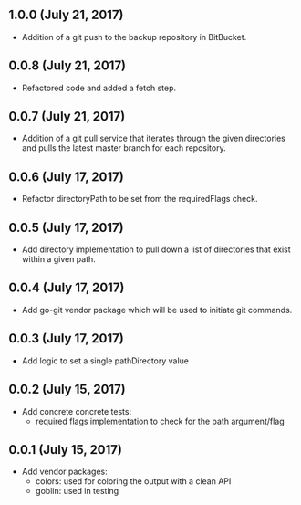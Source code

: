 ## 1.0.0 (July 21, 2017)

- Addition of a git push to the backup repository in BitBucket.

## 0.0.8 (July 21, 2017)

- Refactored code and added a fetch step.

## 0.0.7 (July 21, 2017)

- Addition of a git pull service that iterates through the given directories and pulls the latest master branch for each repository.

## 0.0.6 (July 17, 2017)

- Refactor directoryPath to be set from the requiredFlags check.

## 0.0.5 (July 17, 2017)

- Add directory implementation to pull down a list of directories that exist within a given path.

## 0.0.4 (July 17, 2017)

- Add go-git vendor package which will be used to initiate git commands.

## 0.0.3 (July 17, 2017)

- Add logic to set a single pathDirectory value
    
## 0.0.2 (July 15, 2017)

- Add concrete concrete tests:
    - required flags implementation to check for the path argument/flag
    
## 0.0.1 (July 15, 2017)

- Add vendor packages:
    - colors: used for coloring the output with a clean API
    - goblin: used in testing